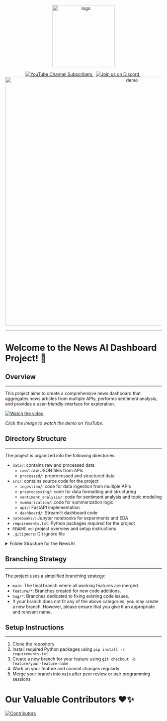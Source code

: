 <p align="center">
   <a href ="https://your_project_link_here">
      <img src="https://github.com/user-attachments/assets/b825468e-515c-45e8-9b81-a4f1b033ab0c" alt="logo" width="200">
   </a>
</p>

<p align="center">
    <a href="https://www.youtube.com/watch?v=stTXgljJVPQ" target="_blank">
       <img alt="YouTube Channel Subscribers" src="https://img.shields.io/youtube/channel/subscribers/UCz_32Uvk_5rrrQVmrkektag">
    </a>&nbsp
    <a href="https://discord.gg/ZRabqqxp">
        <img src="https://img.shields.io/discord/your_discord_id?color=5865F2&logo=discord&logoColor=white&style=flat-square" alt="Join us on Discord">
    </a>&nbsp
   <a href ="https://www.youtube.com/watch?v=stTXgljJVPQ">
       <img alt="demo" src="https://www.youtube.com/watch?v=stTXgljJVPQ" width="800" />
   </a>
</p>

---

# Welcome to the News AI Dashboard Project! 🎉

## Overview
-----------
This project aims to create a comprehensive news dashboard that aggregates news articles from multiple APIs, performs sentiment analysis, and provides a user-friendly interface for exploration.

[![Watch the video](https://img.youtube.com/vi/stTXgljJVPQ/0.jpg)](https://www.youtube.com/watch?v=stTXgljJVPQ)

*Click the image to watch the demo on YouTube.*

## Directory Structure
----------------------
The project is organized into the following directories:

* `data/`: contains raw and processed data
	+ `raw/`: raw JSON files from APIs
	+ `processed/`: preprocessed and structured data
* `src/`: contains source code for the project
	+ `ingestion/`: code for data ingestion from multiple APIs
	+ `preprocessing/`: code for data formatting and structuring
	+ `sentiment_analysis/`: code for sentiment analysis and topic modeling
	+ `summarization/`: code for summarization logic
	+ `api/`: FastAPI implementation
	+ `dashboard/`: Streamlit dashboard code
* `notebooks/`: Jupyter notebooks for experiments and EDA
* `requirements.txt`: Python packages required for the project
* `README.md`: project overview and setup instructions
* `.gitignore`: Git ignore file

<details>
<summary>Folder Structure for the NewsAI</summary>

```txt
news_ai_dashboard/
│
├── data/
│   ├── raw/                   # Raw JSON files if needed as a fallback
│   └── processed/             # Preprocessed and structured data (can be MongoDB backup)
│
├── src/
│   ├── ingestion/             # Code for data ingestion from multiple APIs
│   │   ├── newsapi.py         # Ingestion from NewsAPI
│   │   ├── praw.py            # Ingestion from Reddit using PRAW
│   │   ├── gnews.py           # Ingestion from GNews API
│   │   └── fetch_full_articles.py # Fetch full articles from URLs
│   │
│   ├── preprocessing/         # Data formatting and structuring
│   │   ├── format_data.py     # Formatting scripts using BS and NLTK
│   │   └── structure_data.py  # Structuring the data for analysis
│   │
│   ├── sentiment_analysis/    # Sentiment analysis module
│   │   ├── sentiment_model.py # Sentiment analysis using LLM/BERT
│   │   ├── classify.py        # Positive/Negative classification
│   │   └── wordcloud.py       # Generate word cloud
│   │
│   ├── summarization/         # Summarization logic for dashboard
│   │   └── summarize.py       # Summarization logic
│   │
│   ├── api/                   # FastAPI implementation
│   │   ├── main.py            # API entry point
│   │   ├── endpoints.py       # API endpoints
│   │   └── utils.py           # Utility functions for the API
│   │
│   └── dashboard/             # Streamlit dashboard
│       ├── app.py             # Main dashboard application
│       └── components/        # Reusable components for Streamlit
│
├── notebooks/                 # Jupyter notebooks for experiments and EDA
│   └── sentiment_analysis.ipynb
│
├── requirements.txt           # Python packages required
├── README.md                  # Project overview and setup instructions
└── .gitignore                 # Git ignore file
```
</details> 

## Branching Strategy
--------------------
The project uses a simplified branching strategy:

* `main`: The final branch where all working features are merged.
* `feature/*`: Branches created for new code additions.
* `bug/*`: Branches dedicated to fixing existing code issues.
* If your branch does not fit any of the above categories, you may create a new branch. However, please ensure that you give it an appropriate and relevant name.

## Setup Instructions
---------------------
1. Clone the repository
2. Install required Python packages using `pip install -r requirements.txt`
3. Create a new branch for your feature using `git checkout -b feature/your-feature-name`
4. Work on your feature and commit changes regularly
5. Merge your branch into `main` after peer review or pair programming sessions

<h1>Our Valuable Contributors ❤️✨</h1>

[![Contributors](https://contrib.rocks/image?repo=Multiverse-of-Projects/NewsAI)](https://github.com/Multiverse-of-Projects/NewsAI/graphs/contributors)
 
